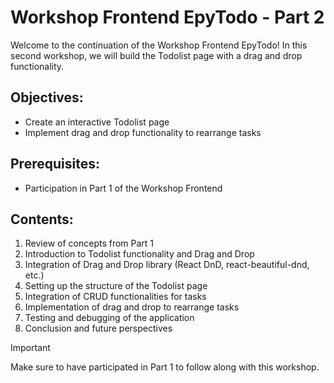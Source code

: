 # Workshop Frontend EpyTodo - Part 2

Welcome to the continuation of the Workshop Frontend EpyTodo! In this second workshop, we will build the Todolist page with a drag and drop functionality.

## Objectives:
- Create an interactive Todolist page
- Implement drag and drop functionality to rearrange tasks

## Prerequisites:
- Participation in Part 1 of the Workshop Frontend

## Contents:
1. Review of concepts from Part 1
2. Introduction to Todolist functionality and Drag and Drop
3. Integration of Drag and Drop library (React DnD, react-beautiful-dnd, etc.)
4. Setting up the structure of the Todolist page
5. Integration of CRUD functionalities for tasks
6. Implementation of drag and drop to rearrange tasks
7. Testing and debugging of the application
8. Conclusion and future perspectives

> [!IMPORTANT]
> Make sure to have participated in Part 1 to follow along with this workshop.